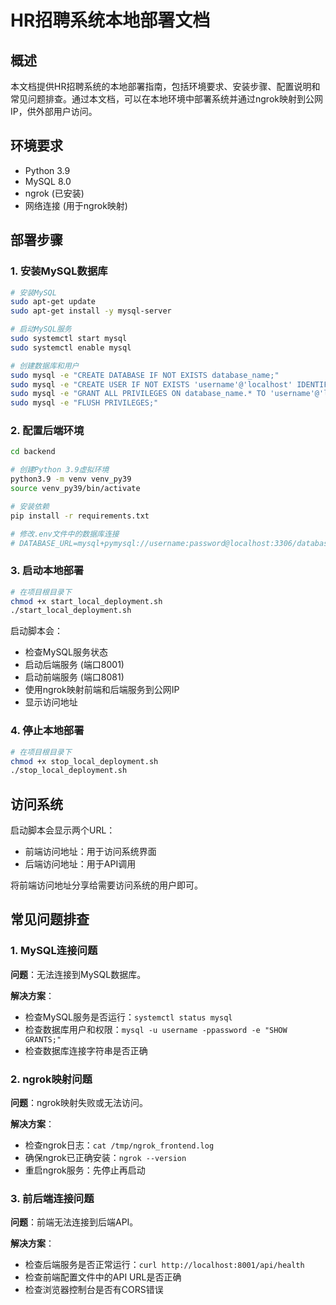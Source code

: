 # HR招聘系统本地部署文档

## 概述

本文档提供HR招聘系统的本地部署指南，包括环境要求、安装步骤、配置说明和常见问题排查。通过本文档，可以在本地环境中部署系统并通过ngrok映射到公网IP，供外部用户访问。

## 环境要求

- Python 3.9
- MySQL 8.0
- ngrok (已安装)
- 网络连接 (用于ngrok映射)

## 部署步骤

### 1. 安装MySQL数据库

```bash
# 安装MySQL
sudo apt-get update
sudo apt-get install -y mysql-server

# 启动MySQL服务
sudo systemctl start mysql
sudo systemctl enable mysql

# 创建数据库和用户
sudo mysql -e "CREATE DATABASE IF NOT EXISTS database_name;"
sudo mysql -e "CREATE USER IF NOT EXISTS 'username'@'localhost' IDENTIFIED BY 'password';"
sudo mysql -e "GRANT ALL PRIVILEGES ON database_name.* TO 'username'@'localhost';"
sudo mysql -e "FLUSH PRIVILEGES;"
```

### 2. 配置后端环境

```bash
cd backend

# 创建Python 3.9虚拟环境
python3.9 -m venv venv_py39
source venv_py39/bin/activate

# 安装依赖
pip install -r requirements.txt

# 修改.env文件中的数据库连接
# DATABASE_URL=mysql+pymysql://username:password@localhost:3306/database_name
```

### 3. 启动本地部署

```bash
# 在项目根目录下
chmod +x start_local_deployment.sh
./start_local_deployment.sh
```

启动脚本会：
- 检查MySQL服务状态
- 启动后端服务 (端口8001)
- 启动前端服务 (端口8081)
- 使用ngrok映射前端和后端服务到公网IP
- 显示访问地址

### 4. 停止本地部署

```bash
# 在项目根目录下
chmod +x stop_local_deployment.sh
./stop_local_deployment.sh
```

## 访问系统

启动脚本会显示两个URL：
- 前端访问地址：用于访问系统界面
- 后端访问地址：用于API调用

将前端访问地址分享给需要访问系统的用户即可。

## 常见问题排查

### 1. MySQL连接问题

**问题**：无法连接到MySQL数据库。

**解决方案**：
- 检查MySQL服务是否运行：`systemctl status mysql`
- 检查数据库用户和权限：`mysql -u username -ppassword -e "SHOW GRANTS;"`
- 检查数据库连接字符串是否正确

### 2. ngrok映射问题

**问题**：ngrok映射失败或无法访问。

**解决方案**：
- 检查ngrok日志：`cat /tmp/ngrok_frontend.log`
- 确保ngrok已正确安装：`ngrok --version`
- 重启ngrok服务：先停止再启动

### 3. 前后端连接问题

**问题**：前端无法连接到后端API。

**解决方案**：
- 检查后端服务是否正常运行：`curl http://localhost:8001/api/health`
- 检查前端配置文件中的API URL是否正确
- 检查浏览器控制台是否有CORS错误
